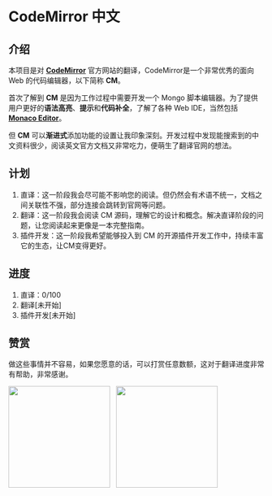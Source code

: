 # CodeMirror 中文

## 介绍

本项目是对 [**CodeMirror**](https://codemirror.net/) 官方网站的翻译，CodeMirror是一个非常优秀的面向 Web 的代码编辑器，以下简称 **CM**。

首次了解到 **CM** 是因为工作过程中需要开发一个 Mongo 脚本编辑器。为了提供用户更好的**语法高亮**、**提示**和**代码补全**，了解了各种 Web IDE，当然包括[**Monaco Editor**](https://microsoft.github.io/monaco-editor/)。

但 **CM** 可以**渐进式**添加功能的设置让我印象深刻。开发过程中发现能搜索到的中文资料很少，阅读英文官方文档又非常吃力，便萌生了翻译官网的想法。

## 计划

1. 直译：这一阶段我会尽可能不影响您的阅读。但仍然会有术语不统一，文档之间关联性不强，部分连接会跳转到官网等问题。
2. 翻译：这一阶段我会阅读 CM 源码，理解它的设计和概念。解决直译阶段的问题，让您阅读起来更像是一本完整指南。
3. 插件开发：这一阶段我希望能够投入到 CM 的开源插件开发工作中，持续丰富它的生态，让CM变得更好。

## 进度

1. 直译：0/100
2. 翻译[未开始]
3. 插件开发[未开始]

## 赞赏

做这些事情并不容易，如果您愿意的话，可以打赏任意数额，这对于翻译进度非常有帮助，非常感谢。

<div style="display: flex; gap: 12px">
  <img height="200" src="https://mirckmuse.github.io/codemirror.cn/zhifubao.png">

  <img height="200" src="https://mirckmuse.github.io/codemirror.cn/weixin.jpeg">
</div>
